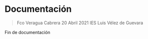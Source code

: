 # Documentación
> Fco Veragua Cabrera
> 20 Abril 2021
> IES Luis Vélez de Guevara

Fin de documentación
